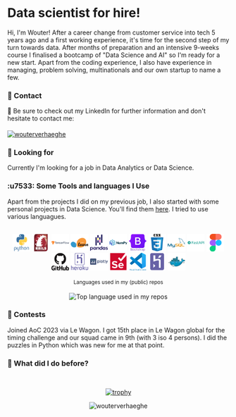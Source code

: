 <h1>Data scientist for hire!</h1>

Hi, I'm Wouter! After a career change from customer service into tech 5 years ago and a first working experience, it's time for the second step of my turn towards data. After months of preparation and an intensive 9-weeks course I finalised a bootcamp of "Data Science and AI" so I'm ready for a new start. Apart from the coding experience, I also have experience in managing, problem solving, multinationals and our own startup to name a few. 
<br />

<h3>📠 Contact</h3>
🔗  Be sure to check out my LinkedIn for further information and don't hesitate to contact me: 
<br />
<br />
<a href="https://linkedin.com/in/wouterverhaeghe" target="blank"><img align="center" src="https://raw.githubusercontent.com/rahuldkjain/github-profile-readme-generator/master/src/images/icons/Social/linked-in-alt.svg" alt="wouterverhaeghe" height="30" width="40" /></a>
<br />

<h3> 👀 Looking for</h3>
Currently I'm looking for a job in Data Analytics or Data Science. 
<br />

<h3>:u7533: Some Tools and languages I Use</h3> 

Apart from the projects I did on my previous job, I also started with some personal projects in Data Science. You'll find them [here](https://github.com/Zeegeuze/personal-exercises). I tried to use various languagues.

<p align="center", background-color="white">
<br />
<img src="https://raw.githubusercontent.com/devicons/devicon/master/icons/python/python-original-wordmark.svg" alt="python" width="40" height="40" />
<img src="https://raw.githubusercontent.com/devicons/devicon/master/icons/rails/rails-original-wordmark.svg" alt="rails" width="40" height="40" />
<img src="https://raw.githubusercontent.com/devicons/devicon/master/icons/tensorflow/tensorflow-original-wordmark.svg" alt="tensorflow" width="40" height="40" />
<img src="https://raw.githubusercontent.com/devicons/devicon/master/icons/scikitlearn/scikitlearn-original.svg" alt="scikitlearn" width="40" height="40" />
<img src="https://raw.githubusercontent.com/devicons/devicon/master/icons/pandas/pandas-original-wordmark.svg" alt="pandas" width="40" height="40" />
<img src="https://raw.githubusercontent.com/devicons/devicon/master/icons/numpy/numpy-original-wordmark.svg" alt="numpy" width="40" height="40" />
<img src="https://raw.githubusercontent.com/devicons/devicon/master/icons/bootstrap/bootstrap-original-wordmark.svg" alt="bootstrap" width="40" height="40" />
<img src="https://raw.githubusercontent.com/devicons/devicon/master/icons/css3/css3-original-wordmark.svg" alt="css3" width="40" height="40" />
<img src="https://raw.githubusercontent.com/devicons/devicon/master/icons/mysql/mysql-original-wordmark.svg" alt="mysql" width="40" height="40" />
<img src="https://raw.githubusercontent.com/devicons/devicon/master/icons/fastapi/fastapi-original-wordmark.svg" alt="fastapi" width="40" height="40" />
<img src="https://raw.githubusercontent.com/devicons/devicon/master/icons/figma/figma-original.svg" alt="figma" width="40" height="40" />
<img src="https://raw.githubusercontent.com/devicons/devicon/master/icons/github/github-original-wordmark.svg" alt="github" width="40" height="40" />
<img src="https://raw.githubusercontent.com/devicons/devicon/master/icons/heroku/heroku-original-wordmark.svg" alt="heroku" width="40" height="40" />
<img src="https://raw.githubusercontent.com/devicons/devicon/master/icons/plotly/plotly-original-wordmark.svg" alt="plotly" width="40" height="40" />
<img src="https://raw.githubusercontent.com/devicons/devicon/master/icons/selenium/selenium-original.svg" alt="selenium" width="40" height="40" />
<img src="https://raw.githubusercontent.com/devicons/devicon/master/icons/vscode/vscode-original-wordmark.svg" alt="vscode" width="40" height="40" />
<img src="https://raw.githubusercontent.com/devicons/devicon/master/icons/heroku/heroku-plain.svg" alt="heroku" width="40" height="40" />
<img src="https://raw.githubusercontent.com/devicons/devicon/master/icons/docker/docker-original.svg" alt="Docker" width="40" height="40" />
</p>

<div align="center">
  <small>Languages used in my (public) repos</small>
  <br />
  <br />
  <img width="" src="https://github-readme-stats.vercel.app/api/top-langs/?username=zeegeuze&layout=compact&hide_title=1&card_width=300" alt="Top language used in my repos" />  
  <br />
</div>

<h3>🎲 Contests</h3>
Joined AoC 2023 via Le Wagon. I got 15th place in Le Wagon global for the timing challenge and our squad came in 9th (with 3 iso 4 persons). I did the puzzles in Python which was new for me at that point.

<h3>👴 What did I do before?</h3> 
<br />
<p align="center">
  <a href="https://github.com/ryo-ma/github-profile-trophy">
    <img src="https://github-profile-trophy.vercel.app/?username=zeegeuze&theme=onedark&row=2&column=5&margin-w=15&margin-h=15&no-bg=true" alt="trophy">
  </a>
</p>

<p align="center">
<img src="https://github-readme-stats.vercel.app/api?username=zeegeuze&show_icons=true&count_private=true" alt="wouterverhaeghe" />
</p>
